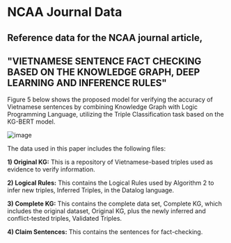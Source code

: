 # NCAA Journal Data
## Reference data for the NCAA journal article, 
## "VIETNAMESE SENTENCE FACT CHECKING BASED ON THE KNOWLEDGE GRAPH, DEEP LEARNING AND INFERENCE RULES"

Figure 5 below shows the proposed model for verifying the accuracy of Vietnamese sentences by combining Knowledge Graph with Logic Programming Language, utilizing the Triple Classification task based on the KG-BERT model. 

![image](https://user-images.githubusercontent.com/30404000/233821654-03e7b8ba-d43e-4b91-b9ca-42ca445e99ed.png)

The data used in this paper includes the following files:

**1) Original KG:** This is a repository of Vietnamese-based triples used as evidence to verify information.

**2) Logical Rules:** This contains the Logical Rules used by Algorithm 2 to infer new triples, Inferred Triples, in the Datalog language.

**3) Complete KG:** This contains the complete data set, Complete KG, which includes the original dataset, Original KG, plus the newly inferred and conflict-tested triples, Validated Triples.

**4) Claim Sentences:** This contains the sentences for fact-checking.
